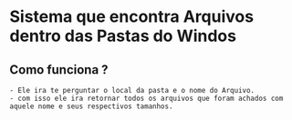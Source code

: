 # Sistema que encontra Arquivos dentro das Pastas do Windos

## Como funciona ?

    - Ele ira te perguntar o local da pasta e o nome do Arquivo.
    - com isso ele ira retornar todos os arquivos que foram achados com aquele nome e seus respectivos tamanhos.
